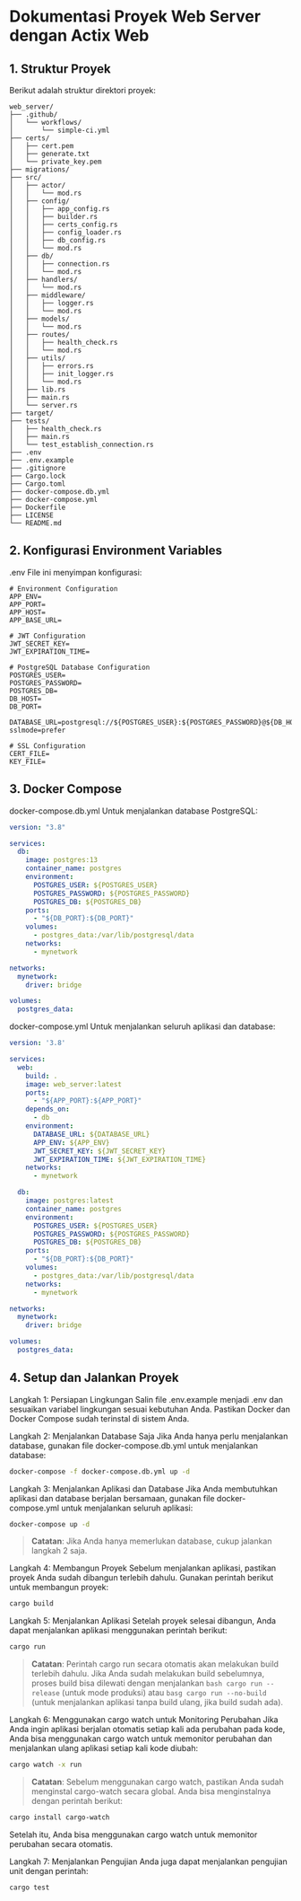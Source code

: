 # Dokumentasi Proyek Web Server dengan Actix Web

## 1. Struktur Proyek

Berikut adalah struktur direktori proyek:

```plaintext
web_server/
├── .github/
│   └── workflows/
│       └── simple-ci.yml
├── certs/
│   ├── cert.pem
│   ├── generate.txt
│   └── private_key.pem
├── migrations/
├── src/
│   ├── actor/
│   │   └── mod.rs
│   ├── config/
│   │   ├── app_config.rs
│   │   ├── builder.rs
│   │   ├── certs_config.rs
│   │   ├── config_loader.rs
│   │   ├── db_config.rs
│   │   └── mod.rs
│   ├── db/
│   │   ├── connection.rs
│   │   └── mod.rs
│   ├── handlers/
│   │   └── mod.rs
│   ├── middleware/
│   │   ├── logger.rs
│   │   └── mod.rs
│   ├── models/
│   │   └── mod.rs
│   ├── routes/
│   │   ├── health_check.rs
│   │   └── mod.rs
│   ├── utils/
│   │   ├── errors.rs
│   │   ├── init_logger.rs
│   │   └── mod.rs
│   ├── lib.rs
│   ├── main.rs
│   └── server.rs
├── target/
├── tests/
│   ├── health_check.rs
│   ├── main.rs
│   └── test_establish_connection.rs
├── .env
├── .env.example
├── .gitignore
├── Cargo.lock
├── Cargo.toml
├── docker-compose.db.yml
├── docker-compose.yml
├── Dockerfile
├── LICENSE
└── README.md
```
## 2. Konfigurasi Environment Variables
.env
File ini menyimpan konfigurasi:

```env
# Environment Configuration
APP_ENV=
APP_PORT=
APP_HOST=
APP_BASE_URL=

# JWT Configuration
JWT_SECRET_KEY=
JWT_EXPIRATION_TIME=

# PostgreSQL Database Configuration
POSTGRES_USER=
POSTGRES_PASSWORD=
POSTGRES_DB=
DB_HOST=
DB_PORT=

DATABASE_URL=postgresql://${POSTGRES_USER}:${POSTGRES_PASSWORD}@${DB_HOST}:${DB_PORT}/${POSTGRES_DB}?sslmode=prefer

# SSL Configuration
CERT_FILE=
KEY_FILE=
```
## 3. Docker Compose
docker-compose.db.yml
Untuk menjalankan database PostgreSQL:

```yml
version: "3.8"

services:
  db:
    image: postgres:13
    container_name: postgres
    environment:
      POSTGRES_USER: ${POSTGRES_USER}
      POSTGRES_PASSWORD: ${POSTGRES_PASSWORD}
      POSTGRES_DB: ${POSTGRES_DB}
    ports:
      - "${DB_PORT}:${DB_PORT}"
    volumes:
      - postgres_data:/var/lib/postgresql/data
    networks:
      - mynetwork

networks:
  mynetwork:
    driver: bridge

volumes:
  postgres_data:
```

docker-compose.yml
Untuk menjalankan seluruh aplikasi dan database:

``` yml
version: '3.8'

services:
  web:
    build: .
    image: web_server:latest
    ports:
      - "${APP_PORT}:${APP_PORT}"
    depends_on:
      - db
    environment:
      DATABASE_URL: ${DATABASE_URL}
      APP_ENV: ${APP_ENV}
      JWT_SECRET_KEY: ${JWT_SECRET_KEY}
      JWT_EXPIRATION_TIME: ${JWT_EXPIRATION_TIME}
    networks:
      - mynetwork

  db:
    image: postgres:latest
    container_name: postgres
    environment:
      POSTGRES_USER: ${POSTGRES_USER}
      POSTGRES_PASSWORD: ${POSTGRES_PASSWORD}
      POSTGRES_DB: ${POSTGRES_DB}
    ports:
      - "${DB_PORT}:${DB_PORT}"
    volumes:
      - postgres_data:/var/lib/postgresql/data
    networks:
      - mynetwork

networks:
  mynetwork:
    driver: bridge

volumes:
  postgres_data:
```

## 4. Setup dan Jalankan Proyek
Langkah 1: Persiapan Lingkungan
Salin file .env.example menjadi .env dan sesuaikan variabel lingkungan sesuai kebutuhan Anda.
Pastikan Docker dan Docker Compose sudah terinstal di sistem Anda.

Langkah 2: Menjalankan Database Saja
Jika Anda hanya perlu menjalankan database, gunakan file docker-compose.db.yml untuk menjalankan database:

```bash
docker-compose -f docker-compose.db.yml up -d
```

Langkah 3: Menjalankan Aplikasi dan Database
Jika Anda membutuhkan aplikasi dan database berjalan bersamaan, gunakan file docker-compose.yml untuk menjalankan seluruh aplikasi:

```bash
docker-compose up -d
```
> **Catatan**: Jika Anda hanya memerlukan database, cukup jalankan langkah 2 saja.


Langkah 4: Membangun Proyek
Sebelum menjalankan aplikasi, pastikan proyek Anda sudah dibangun terlebih dahulu. Gunakan perintah berikut untuk membangun proyek:

```bash
cargo build
```

Langkah 5: Menjalankan Aplikasi
Setelah proyek selesai dibangun, Anda dapat menjalankan aplikasi menggunakan perintah berikut:

```bash
cargo run
```
> **Catatan**: Perintah cargo run secara otomatis akan melakukan build terlebih dahulu. Jika Anda sudah melakukan build sebelumnya, proses build bisa dilewati dengan menjalankan ```bash cargo run --release``` (untuk mode produksi) atau ```basg cargo run --no-build``` (untuk menjalankan aplikasi tanpa build ulang, jika build sudah ada).


Langkah 6: Menggunakan cargo watch untuk Monitoring Perubahan
Jika Anda ingin aplikasi berjalan otomatis setiap kali ada perubahan pada kode, Anda bisa menggunakan cargo watch untuk memonitor perubahan dan menjalankan ulang aplikasi setiap kali kode diubah:

```bash
cargo watch -x run
```
> **Catatan**: Sebelum menggunakan cargo watch, pastikan Anda sudah menginstal cargo-watch secara global. Anda bisa menginstalnya dengan perintah berikut:


```bash
cargo install cargo-watch
```
Setelah itu, Anda bisa menggunakan cargo watch untuk memonitor perubahan secara otomatis.

Langkah 7: Menjalankan Pengujian
Anda juga dapat menjalankan pengujian unit dengan perintah:

```bash
cargo test
```
